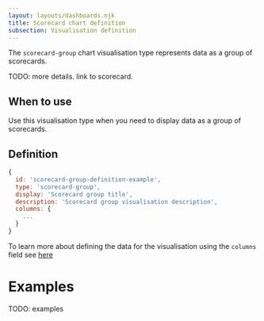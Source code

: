 ```yaml
---
layout: layouts/dashboards.njk
title: Scorecard chart definition
subsection: Visualisation definition
---
```


The `scorecard-group` chart visualisation type represents data as a group of scorecards.

TODO: more details. link to scorecard.

## When to use

Use this visualisation type when you need to display data as a group of scorecards. 

## Definition

```js
{
  id: 'scorecard-group-definition-example',
  type: 'scorecard-group',
  display: 'Scorecard group title',
  description: 'Scorecard group visualisation description',
  columns: {
    ...
  }
}
```

To learn more about defining the data for the visualisation using the `columns` field see [here](./visualisation-definition.md#targeting-data-in-a-dataset)

# Examples

TODO: examples
